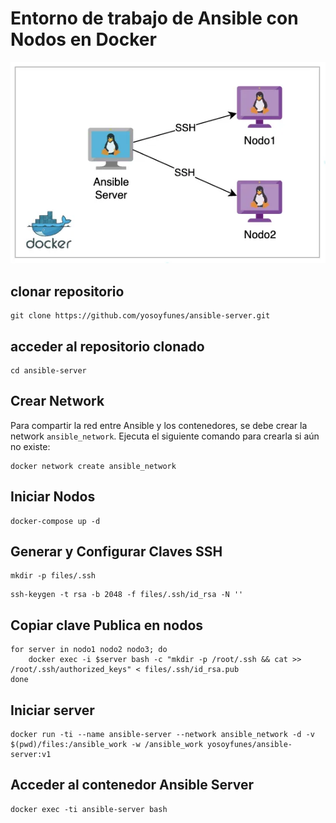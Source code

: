 # Entorno de trabajo de Ansible con Nodos en Docker

![Ansible Docker](img/image.png)

## clonar repositorio

```
git clone https://github.com/yosoyfunes/ansible-server.git
```

## acceder al repositorio clonado

```
cd ansible-server
```

## Crear Network

Para compartir la red entre Ansible y los contenedores, se debe crear la network `ansible_network`. 
Ejecuta el siguiente comando para crearla si aún no existe:

```
docker network create ansible_network
```

## Iniciar Nodos

```
docker-compose up -d
```

## Generar y Configurar Claves SSH

```
mkdir -p files/.ssh
```

```
ssh-keygen -t rsa -b 2048 -f files/.ssh/id_rsa -N ''
```

## Copiar clave Publica en nodos

```
for server in nodo1 nodo2 nodo3; do
    docker exec -i $server bash -c "mkdir -p /root/.ssh && cat >> /root/.ssh/authorized_keys" < files/.ssh/id_rsa.pub
done
```

## Iniciar server

```
docker run -ti --name ansible-server --network ansible_network -d -v $(pwd)/files:/ansible_work -w /ansible_work yosoyfunes/ansible-server:v1
```

## Acceder al contenedor Ansible Server

```
docker exec -ti ansible-server bash
```